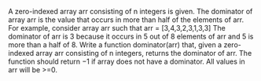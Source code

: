 A zero-indexed array arr consisting of n integers is given. The dominator of array arr is the value that occurs in more than half of the elements of arr.
For example, consider array arr such that arr = [3,4,3,2,3,1,3,3]
The dominator of arr is 3 because it occurs in 5 out of 8 elements of arr and 5 is more than a half of 8.
Write a function dominator(arr) that, given a zero-indexed array arr consisting of n integers, returns the dominator of arr. The function should return −1 if array does not have a dominator. All values in arr will be >=0.
